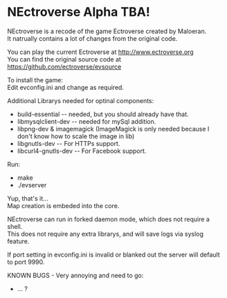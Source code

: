 NEctroverse Alpha TBA!
========

NEctroverse is a recode of the game Ectroverse created by Maloeran.<br>
It natrually contains a lot of changes from the original code.

You can play the current Ectroverse at http://www.ectroverse.org<br>
You can find the original source code at https://github.com/ectroverse/evsource


To install the game:<br>
Edit evconfig.ini and change as required.<br>

Additional Librarys needed for optinal components:
* build-essential -- needed, but you should already have that.
* libmysqlclient-dev -- needed for mySql addition.
* libpng-dev & imagemagick (ImageMagick is only needed because I don't know how to scale the image in lib)
* libgnutls-dev -- For HTTPs support.
* libcurl4-gnutls-dev -- For Facebook support.

Run:
* make 
* ./evserver

Yup, that's it...<br>
Map creation is embeded into the core.

NEctroverse can run in forked daemon mode, which does not require a shell.<br>
This does not require any extra librarys, and will save logs via syslog feature.

If port setting in evconfig.ini is invalid or blanked out the server will default to port 9990.

KNOWN BUGS - Very annoying and need to go:
* ... ?
